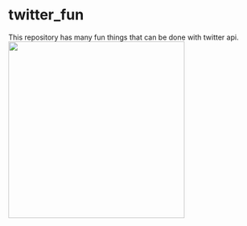 # twitter_fun
This repository has many fun things that can be done with twitter api.
<img src="C:/Users/Swetha/PycharmProjects/twitter_fun/twitter_fun.jpg" width="350"/>
